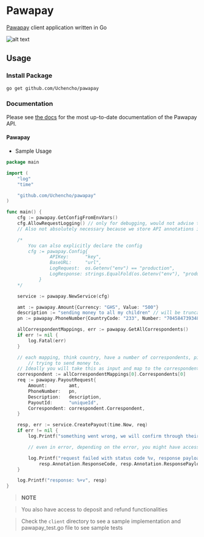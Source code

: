 # Pawapay

[Pawapay](https://pawapay.io/) client application written in Go


![alt text](https://global-uploads.webflow.com/62824591015aa314fd308df1/6411b26596e3de3f52551c00_Logopawapay-p-500.png)



## Usage

### Install Package

```bash
go get github.com/Uchencho/pawapay
```

### Documentation

Please see [the docs](https://pawapay.io/) for the most up-to-date documentation of the Pawapay API.

#### Pawapay

- Sample Usage

```go
package main

import (
	"log"
	"time"

	"github.com/Uchencho/pawapay"
)

func main() {
	cfg := pawapay.GetConfigFromEnvVars()
	cfg.AllowRequestLogging() // only for debugging, would not advise this for production.
	// Also not absolutely necessary because we store API annotations in the response returned

	/*
		You can also explicitly declare the config
		cfg := pawapay.Config{
				APIKey:      "key",
				BaseURL:     "url",
				LogRequest:  os.Getenv("env") == "production",
				LogResponse: strings.EqualFold(os.Getenv("env"), "production"),
			}
	*/

	service := pawapay.NewService(cfg)

	amt := pawapay.Amount{Currency: "GHS", Value: "500"}
	description := "sending money to all my children" // will be truncated to the first 22 char
	pn := pawapay.PhoneNumber{CountryCode: "233", Number: "704584739348"}

	allCorrespondentMappings, err := pawapay.GetAllCorrespondents()
	if err != nil {
		log.Fatal(err)
	}

	// each mapping, think country, have a number of correspondents, pick the one you are
        // trying to send money to.
	// Ideally you will take this as input and map to the correspondent of your choice
	correspondent := allCorrespondentMappings[0].Correspondents[0]
	req := pawapay.PayoutRequest{
		Amount:        amt,
		PhoneNumber:   pn,
		Description:   description,
		PayoutId:      "uniqueId",
		Correspondent: correspondent.Correspondent,
	}

	resp, err := service.CreatePayout(time.Now, req)
	if err != nil {
		log.Printf("something went wrong, we will confirm through their webhook")

		// even in error, depending on the error, you might have access to the annotation

		log.Printf("request failed with status code %v, response payload %s, error=%s",
			resp.Annotation.ResponseCode, resp.Annotation.ResponsePayload, err)
	}

	log.Printf("response: %+v", resp)
}


```

> **NOTE**

> You also have access to deposit and refund functionalities

> Check the `client` directory to see a sample implementation and pawapay_test.go file to see sample tests

